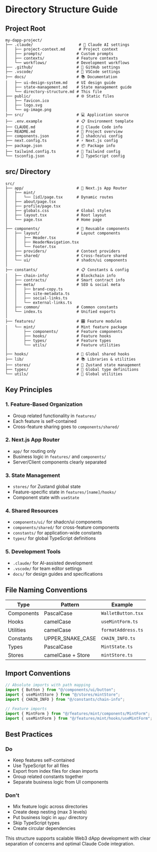 # Directory Structure Guide

## Project Root

```plaintext
my-dapp-project/
├── .claude/                    # 🤖 Claude AI settings
│   ├── project-context.md      # Project context
│   ├── prompts/               # Custom prompts
│   ├── contexts/              # Feature contexts
│   └── workflows/             # Development workflows
├── .github/                   # 🔧 GitHub settings
├── .vscode/                   # 📝 VSCode settings
├── docs/                      # 📚 Documentation
│   ├── ui-design-system.md    # UI design guide
│   ├── state-management.md    # State management guide
│   └── directory-structure.md # This file
├── public/                    # 🌐 Static files
│   ├── favicon.ico
│   ├── logo.svg
│   └── og-image.png
├── src/                       # 💻 Application source
├── .env.example               # 📋 Environment template
├── CLAUDE.md                  # 🤖 Claude Code info
├── README.md                  # 📖 Project overview
├── components.json            # 🎨 shadcn/ui config
├── next.config.ts             # ⚡ Next.js config
├── package.json               # 📦 Package info
├── tailwind.config.ts         # 🎨 Tailwind config
└── tsconfig.json              # 📘 TypeScript config
```

## src/ Directory

```plaintext
src/
├── app/                       # 🚀 Next.js App Router
│   ├── mint/
│   │   └── [id]/page.tsx      # Dynamic routes
│   ├── about/page.tsx
│   ├── profile/page.tsx
│   ├── globals.css            # Global styles
│   ├── layout.tsx             # Root layout
│   └── page.tsx               # Home page
│
├── components/                # 🧩 Reusable components
│   ├── layout/                # Layout components
│   │   ├── Header.tsx
│   │   ├── HeaderNavigation.tsx
│   │   └── Footer.tsx
│   ├── providers/             # Context providers
│   ├── shared/                # Cross-feature shared
│   └── ui/                    # shadcn/ui components
│
├── constants/                 # 📋 Constants & config
│   ├── chain-info/            # Blockchain info
│   ├── contracts/             # Smart contract info
│   ├── meta/                  # SEO & social meta
│   │   ├── brand-copy.ts
│   │   ├── site-metadata.ts
│   │   ├── social-links.ts
│   │   └── external-links.ts
│   ├── common/                # Common constants
│   └── index.ts               # Unified exports
│
├── features/                  # 🎛️ Feature modules
│   └── mint/                  # Mint feature package
│       ├── components/        # Feature components
│       ├── hooks/             # Feature hooks
│       ├── types/             # Feature types
│       └── utils/             # Feature utilities
│
├── hooks/                     # 🎣 Global shared hooks
├── lib/                       # 📚 Libraries & utilities
├── stores/                    # 🏪 Zustand state management
├── types/                     # 📝 Global type definitions
└── utils/                     # 🔧 Global utilities
```

## Key Principles

### 1. Feature-Based Organization

- Group related functionality in `features/`
- Each feature is self-contained
- Cross-feature sharing goes to `components/shared/`

### 2. Next.js App Router

- `app/` for routing only
- Business logic in `features/` and `components/`
- Server/Client components clearly separated

### 3. State Management

- `stores/` for Zustand global state
- Feature-specific state in `features/[name]/hooks/`
- Component state with `useState`

### 4. Shared Resources

- `components/ui/` for shadcn/ui components
- `components/shared/` for cross-feature components
- `constants/` for application-wide constants
- `types/` for global TypeScript definitions

### 5. Development Tools

- `.claude/` for AI-assisted development
- `.vscode/` for team editor settings
- `docs/` for design guides and specifications

## File Naming Conventions

| Type       | Pattern           | Example            |
| ---------- | ----------------- | ------------------ |
| Components | PascalCase        | `WalletButton.tsx` |
| Hooks      | camelCase         | `useMintForm.ts`   |
| Utilities  | camelCase         | `formatAddress.ts` |
| Constants  | UPPER_SNAKE_CASE  | `CHAIN_INFO.ts`    |
| Types      | PascalCase        | `MintState.ts`     |
| Stores     | camelCase + Store | `mintStore.ts`     |

## Import Conventions

```typescript
// Absolute imports with path mapping
import { Button } from "@/components/ui/button";
import { useMintStore } from "@/stores/mintStore";
import { CHAIN_INFO } from "@/constants/chain-info";

// Feature imports
import { MintForm } from "@/features/mint/components/MintForm";
import { useMintForm } from "@/features/mint/hooks/useMintForm";
```

## Best Practices

### Do

- Keep features self-contained
- Use TypeScript for all files
- Export from index files for clean imports
- Group related constants together
- Separate business logic from UI components

### Don't

- Mix feature logic across directories
- Create deep nesting (max 3 levels)
- Put business logic in `app/` directory
- Skip TypeScript types
- Create circular dependencies

This structure supports scalable Web3 dApp development with clear separation of concerns and optimal Claude Code integration.
